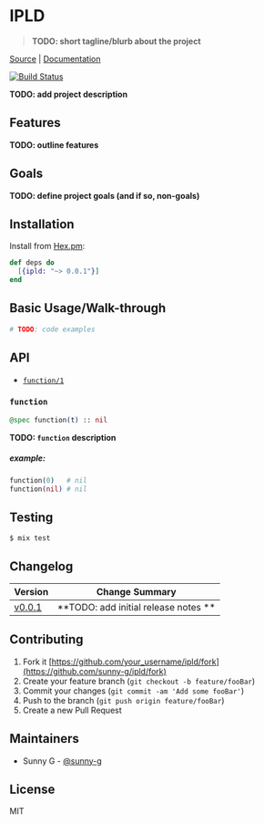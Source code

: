 # IPLD
> **TODO: short tagline/blurb about the project**

[Source](https://github.com/sunny-g/ipld) | [Documentation](https://hexdocs.pm/ipld)

[![Build Status](https://semaphoreci.com/api/v1/sunny-g/ipld/branches/master/badge.svg)](https://semaphoreci.com/sunny-g/ipld)

**TODO: add project description**

## Features
**TODO: outline features**

## Goals
**TODO: define project goals (and if so, non-goals)**

## Installation

Install from [Hex.pm](https://hex.pm/packages/ipld):

```elixir
def deps do
  [{ipld: "~> 0.0.1"}]
end
```

## Basic Usage/Walk-through

```elixir
# TODO: code examples
```

## API

- [`function/1`](#function)

### `function`

```elixir
@spec function(t) :: nil
```

**TODO: `function` description**

##### example:

```elixir
function(0)   # nil
function(nil) # nil
```

## Testing

```
$ mix test
```

## Changelog

| Version | Change Summary |
| ------- | -------------- |
| [v0.0.1](https://hex.pm/packages/ipld/0.0.1) | **TODO: add initial release notes ** |

## Contributing

1. Fork it [https://github.com/your_username/ipld/fork](https://github.com/sunny-g/ipld/fork)
2. Create your feature branch (`git checkout -b feature/fooBar`)
3. Commit your changes (`git commit -am 'Add some fooBar'`)
4. Push to the branch (`git push origin feature/fooBar`)
5. Create a new Pull Request

## Maintainers

- Sunny G - [@sunny-g](https://github.com/sunny-g)

## License

MIT
